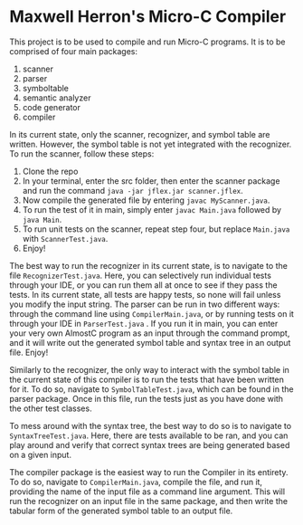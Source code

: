 # Maxwell Herron's Micro-C Compiler

This project is to be used to compile and run Micro-C programs. It is to be comprised of four main packages:

1. scanner
2. parser
3. symboltable
4. semantic analyzer
5. code generator
6. compiler
 
In its current state, only the scanner, recognizer, and symbol table are written. However, the 
symbol table is not yet integrated with the recognizer. To run the scanner, follow these steps:

1. Clone the repo
2. In your terminal, enter the src folder, then enter the scanner package and run the command
`java -jar jflex.jar scanner.jflex`.
3. Now compile the generated file by entering `javac MyScanner.java`.
4. To run the test of it in main, simply enter `javac Main.java` followed by
`java Main`.
5. To run unit tests on the scanner, repeat step four, but replace `Main.java` with `ScannerTest.java`.
6. Enjoy!

The best way to run the recognizer in its current state, is to navigate to the file `RecognizerTest.java`.
Here, you can selectively run individual tests through your IDE, or you can run them all at once
to see if they pass the tests. In its current state, all tests are happy tests, so none will fail unless
you modify the input string. The parser can be run in two different ways: through the command line using `CompilerMain.java`,
or by running tests on it through your IDE in `ParserTest.java` . If you run it in main, you can enter your very own AlmostC
program as an input through the command prompt, and it will write out the generated symbol table and syntax tree in an output file. Enjoy!

Similarly to the recognizer, the only way to interact with the symbol table in the current state of this compiler is to
run the tests that have been written for it. To do so, navigate to `SymbolTableTest.java`, which can be found in the
parser package. Once in this file, run the tests just as you have done with the other test classes.

To mess around with the syntax tree, the best way to do so is to navigate to `SyntaxTreeTest.java`. Here, there are tests available
to be ran, and you can play around and verify that correct syntax trees are being generated based on a given input.

The compiler package is the easiest way to run the Compiler in its entirety. To do so, navigate to `CompilerMain.java`,
compile the file, and run it, providing the name of the input file as a command line argument. This will run the recognizer on an input file in the same package, 
and then write the 
tabular form of the generated symbol table to an output file.
